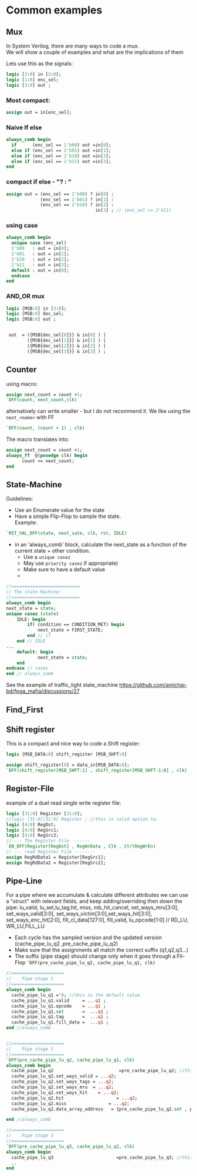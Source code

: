 # Common examples
## Mux
In System Verilog, there are many ways to code a mux.  
We will show a couple of examples and what are the implications of them

Lets use this as the signals:
```systemverilog
logic [3:0] in [3:0];
logic [1:0] enc_sel;
logic [3:0] out ;
```

### Most compact:
```systemverilog
assign out = in[enc_sel];
```
### Naive If else
```systemverilog
always_comb begin
  if      (enc_sel == 2'b00) out =in[0];
  else if (enc_sel == 2'b01) out =in[1];
  else if (enc_sel == 2'b10) out =in[2];
  else if (enc_sel == 2'b11) out =in[3];
end
```

### compact if else - "? : "
```systemverilog
assign out = (enc_sel == 2'b00) ? in[0] : 
             (enc_sel == 2'b01) ? in[1] : 
             (enc_sel == 2'b10) ? in[2] : 
                                  in[3] ; // (enc_sel == 2'b11) 
```

### using case
```systemverilog
always_comb begin
  unique case (enc_sel) 
  2'b00   : out = in[0];
  2'b01   : out = in[1];
  2'b10   : out = in[2];
  2'b11   : out = in[3];
  default : out = in[0];
  endcase 
end
```
### AND_OR mux
```systemverilog
logic [MSB:0] in [3:0];
logic [MSB:0] dec_sel;
logic [MSB:0] out ;


 out  = ({MSB{dec_sel[0]}} & in[0] ) |
        ({MSB{dec_sel[1]}} & in[1] ) |
        ({MSB{dec_sel[2]}} & in[2] ) |
        ({MSB{dec_sel[3]}} & in[3] ) ;

```


## Counter
using macro:
``` systemverilog
assign next_count = count +1;
`DFF(count, next_count,clk)
```
alternatively can write smaller - but I do not recommend it. 
We like using the ```next_<name>``` with FF
``` systemverilog
`DFF(count, (count + 1) , clk)
```

The macro translates into:
``` systemverilog
assign next_count = count +1;
always_ff  @(posedge clk) begin
      count <= next_count; 
end
```

## State-Machine
Guidelines:
- Use an Enumerate value for the state
- Have a simple Flip-Flop to sample the state.   
Example:
```systemverilog
`RST_VAL_DFF(state, next_sate, clk, rst, IDLE)
```
- in an 'always_comb' block, calculate the next_state as a function of the current state + other condition.  
  - Use a ```unique casez```
  - May use ```priority casez``` if appropriate)
  - Make sure to have a default value
  - 
```systemverilog
//==========================
// The state Machine:
//==========================
always_comb begin
next_state = state;
unique casez (state)
    IDLE: begin
        if( condition == CONDITION_MET) begin
            next_state = FIRST_STATE;
        end // if
    end // IDLE
...
    default: begin
            next_state = state;
    end
endcase // casez
end // always_comb
```
See the example of traffic_light state_machine
https://github.com/amichai-bd/fpga_mafia/discussions/27


## Find_First

## Shift register
This is a compact and nice way to code a Shift register:
```systemverilog
logic [MSB_DATA:0] shift_register [MSB_SHFT:0]

assign shift_register[0] = data_in[MSB_DATA:0];
`DFF(shift_register[MSB_SHFT:1] , shift_register[MSB_SHFT-1:0] , clk)
```

## Register-File
example of a duel read single write register file:  
```systemverilog
logic [31:0] Register [31:0]; 
//logic [31:0][31:0] Register ; //this is valid option to.
logic [4:0] RegDst;
logic [4:0] RegSrc1;
logic [4:0] RegSrc2;
//---- The Register File  ------
`EN_DFF(Register[RegDst] , RegWrData , Clk , CtrlRegWrEn)
// --- read Register File --------
assign RegRdData1 = Register[RegSrc1];
assign RegRdData2 = Register[RegSrc2];

```

## Pipe-Line

For a pipe where we accumulate & calculate different attributes we can use a "struct" with relevant fields, and keep adding/overriding then down the pipe:
 lu_valid, lu_set,lu_tag,hit, miss, mb_hit_cancel, set_ways_mru[3:0], set_ways_valid[3:0], set_ways_victim[3:0],set_ways_hit[3:0], set_ways_enc_hit[2:0], fill_cl_data[127:0], fill_valid, lu_opcode[1:0] // RD_LU, WR_LU,FILL_LU

- Each cycle has the sampled version and the updated version (cache_pipe_lu_q2 ,pre_cache_pipe_lu_q2)
- Make sure that the assignments all match the correct suffix (q1,q2,q3...)
- The suffix (pipe stage) should change only when it goes through a Fli-Flop 
``` `DFF(pre_cache_pipe_lu_q2, cache_pipe_lu_q1, clk) ```
```systemverilog
//====================
//    Pipe stage 1
//====================
always_comb begin
  cache_pipe_lu_q1 ='0; //this is the default value
  cache_pipe_lu_q1.valid     = ...q1 ;
  cache_pipe_lu_q1.opcode    = ...q1 ;
  cache_pipe_lu_q1.set       =  ...q1 ;
  cache_pipe_lu_q1.tag       =  ...q1 ;
  cache_pipe_lu_q1.fill_data =  ...q1 ;
end //always_comb


//====================
//    Pipe stage 2
//====================
`DFF(pre_cache_pipe_lu_q2, cache_pipe_lu_q1, clk)
always_comb begin
  cache_pipe_lu_q2                         =pre_cache_pipe_lu_q2; //this is the default value
  cache_pipe_lu_q2.set_ways_valid = ...q2;
  cache_pipe_lu_q2.set_ways_tags = ...q2;
  cache_pipe_lu_q2.set_ways_mru  = ...q2;
  cache_pipe_lu_q2.set_ways_hit    = ...q2;
  cache_pipe_lu_q2.hit                    = ...q2;
  cache_pipe_lu_q2.miss                = ...q2;
  cache_pipe_lu_q2.data_array_address   = {pre_cache_pipe_lu_q2.set , pre_cache_pipe_lu_q2.set_ways_enc_hit};

end //always_comb

//====================
//    Pipe stage 3
//====================
`DFF(pre_cache_pipe_lu_q3, cache_pipe_lu_q2, clk)
always_comb begin
  cache_pipe_lu_q3                        =pre_cache_pipe_lu_q3; //this is the default value
  .. 
end
```

